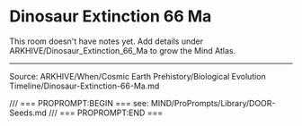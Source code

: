 # Dinosaur Extinction 66 Ma

This room doesn't have notes yet. Add details under ARKHIVE/Dinosaur_Extinction_66_Ma to grow the Mind Atlas.

---
Source: ARKHIVE/When/Cosmic Earth Prehistory/Biological Evolution Timeline/Dinosaur-Extinction-66-Ma.md

/// === PROPROMPT:BEGIN ===
see: MIND/ProPrompts/Library/DOOR-Seeds.md
/// === PROPROMPT:END ===
